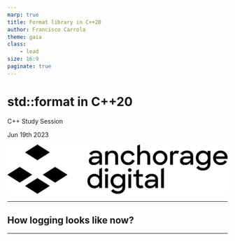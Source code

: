 ```yaml
---
marp: true
title: Format library in C++20
author: Francisco Carrola
theme: gaia
class:
    - lead
size: 16:9
paginate: true
---
```

<style>
/* got this from Anchorage-Brand-Guidelines-may2023.pdf */
  :root {
    --color-background: #E0E0E0;
    --color-foreground: #000000;
    --color-highlight: #5681F6;
    --color-dimmed: #5681F6;
  }
</style>

# std::format in C++20

C++ Study Session

Jun 19th 2023

![width:400px](./assets/logo.png)

---

<!-- header: '' -->
<!-- footer: '' -->

## How logging looks like now?


---
